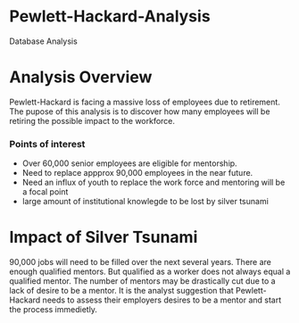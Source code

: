 # Pewlett-Hackard-Analysis
Database Analysis

# Analysis Overview
Pewlett-Hackard is facing a massive loss of employees due to retirement. The pupose of this analysis is to discover how many employees will be retiring the possible impact to the workforce.

### Points of interest
* Over 60,000 senior employees are eligible for mentorship. 
* Need to replace appprox 90,000 employees in the near future.
* Need an influx of youth to replace the work force and mentoring will be a focal point
* large amount of institutional knowlegde to be lost by silver tsunami

# Impact of Silver Tsunami
90,000 jobs will need to be filled over the next several years. There are enough qualified mentors. But qualified as a worker does not always equal a qualified mentor. The number of mentors may be drastically cut due to a lack of desire to be a mentor. It is the analyst suggestion that Pewlett-Hackard  needs to assess their employers desires to be a mentor and start the process immedietly.
